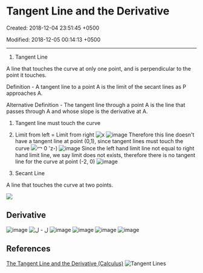 # Tangent Line and the Derivative

Created: 2018-12-04 23:51:45 +0500

Modified: 2018-12-05 00:14:13 +0500

---

1. Tangent Line

A line that touches the curve at only one point, and is perpendicular to the point it touches.

Definition - A tangent line to a point A is the limit of the secant lines as P approaches A.

Alternative Definition - The tangent line through a point A is the line that passes through A and whose slope is the derivative at A.

1. Tangent line must touch the curve

2. Limit from left = Limit from right
![x ](media/Tangent-Line-and-the-Derivative-image1.png)
![image](media/Tangent-Line-and-the-Derivative-image2.png)
Therefore this line doesn't have a tangent line at point (0,1), since tangent lines must touch the curve
![冖 0 'z-) ](media/Tangent-Line-and-the-Derivative-image3.png)
![image](media/Tangent-Line-and-the-Derivative-image4.png)
Since the left hand limit line not equal to right hand limit line, we say limit does not exists, therefore there is no tangent line for the curve at point (-2, 0)
![image](media/Tangent-Line-and-the-Derivative-image5.png)
2. Secant Line

A line that touches the curve at two points.

![](media/Tangent-Line-and-the-Derivative-image6.png)

## Derivative

![image](media/Tangent-Line-and-the-Derivative-image7.png)
![ل - ل ](media/Tangent-Line-and-the-Derivative-image8.png)
![image](media/Tangent-Line-and-the-Derivative-image9.png)
![image](media/Tangent-Line-and-the-Derivative-image10.png)
![image](media/Tangent-Line-and-the-Derivative-image11.png)
![image](media/Tangent-Line-and-the-Derivative-image12.png)

## References

[The Tangent Line and the Derivative (Calculus)](https://www.youtube.com/watch?v=O_cwTAfjgAQ)
![Tangent Lines ](media/Tangent-Line-and-the-Derivative-image13.jpg)
